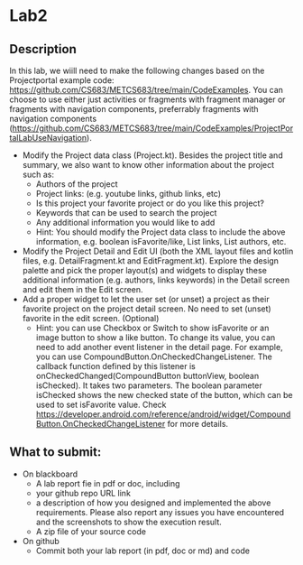 # Lab2
## Description

In this lab, we wiill need to make the following changes based on the Projectportal example code: https://github.com/CS683/METCS683/tree/main/CodeExamples. 
You can choose to use either just activities or fragments with fragment manager or fragments with navigation components, preferrably fragments with navigation components (https://github.com/CS683/METCS683/tree/main/CodeExamples/ProjectPortalLabUseNavigation).  
- Modify the Project data class (Project.kt). Besides the project title and summary, we also want to know other information about the project such as:
  - Authors of the project
  - Project links: (e.g. youtube links, github links, etc)
  - Is this project your favorite project or do you like this project?
  - Keywords that can be used to search the project
  - Any additional information you would like to add
  - Hint: You should modify the Project data class to include the above information, e.g. boolean isFavorite/like, List links, List authors, etc.
- Modify the Project Detail and Edit UI (both the XML layout files and kotlin files, e.g. DetailFragment.kt and EditFragment.kt). Explore the design palette and pick the proper layout(s) and widgets to display these additional information (e.g. authors, links keywords) in the Detail screen and edit them in the Edit screen.
- Add a proper widget to let the user set (or unset) a project as their favorite project on the project detail screen. No need to set (unset) favorite in the edit screen. (Optional)
  - Hint: you can use Checkbox or Switch to show isFavorite or an image button to show a like button. To change its value, you can need to add another event listener in the detail page. For example, you can use CompoundButton.OnCheckedChangeListener. 
The callback function defined by this listener is onCheckedChanged(CompoundButton buttonView, boolean isChecked). It takes two parameters. 
The boolean parameter isChecked shows the new checked state of the button, which can be used to set isFavorite value. 
Check https://developer.android.com/reference/android/widget/CompoundButton.OnCheckedChangeListener for more details.

## What to submit: 
- On blackboard
  - A lab report fie in pdf or doc, including 
   - your github repo URL link
   - a description of how you designed and implemented the above requirements. Please also report any issues you have encountered and the screenshots to show the execution result.
  - A zip file of your source code
- On github
  - Commit both your lab report (in pdf, doc or md) and code
